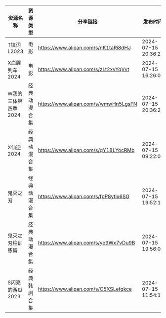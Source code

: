 | 资源名称         | 资源类型   | 分享链接                                 | 发布时间                |
| ------------ | ------ | ------------------------------------ | ------------------- |
| T填词L2023     | 电影     | https://www.alipan.com/s/nK1taRi8dHJ | 2024-07-15 20:36:22 |
| X血腥列车2024    | 电影     | https://www.alipan.com/s/zLt2xvYqVvt | 2024-07-15 16:26:07 |
| W我的三体第四季2024 | 经典动漫合集 | https://www.alipan.com/s/wmwHn5LgsFN | 2024-07-15 20:36:20 |
| X仙逆2024      | 经典动漫合集 | https://www.alipan.com/s/qY18LYocRMb | 2024-07-15 09:22:08 |
| 鬼灭之刃         | 经典动漫合集 | https://www.alipan.com/s/fpP8ytix6SG | 2024-07-15 19:52:19 |
| 鬼灭之刃柱训练篇     | 经典动漫合集 | https://www.alipan.com/s/ye9Wx7vDu9B | 2024-07-15 19:56:07 |
| S闪亮的西瓜2023   | 经典韩剧合集 | https://www.alipan.com/s/C5XSLefqkce | 2024-07-15 11:54:10 |
